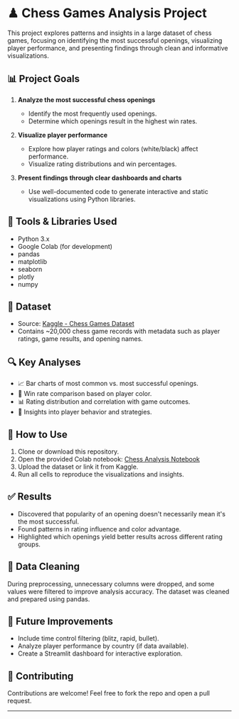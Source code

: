 # ♟ Chess Games Analysis Project

This project explores patterns and insights in a large dataset of chess games, focusing on identifying the most successful openings, visualizing player performance, and presenting findings through clean and informative visualizations.

## 📊 Project Goals

1. **Analyze the most successful chess openings**  
   - Identify the most frequently used openings.
   - Determine which openings result in the highest win rates.

2. **Visualize player performance**  
   - Explore how player ratings and colors (white/black) affect performance.
   - Visualize rating distributions and win percentages.

3. **Present findings through clear dashboards and charts**  
   - Use well-documented code to generate interactive and static visualizations using Python libraries.

## 🧰 Tools & Libraries Used

- Python 3.x
- Google Colab (for development)
- pandas
- matplotlib
- seaborn
- plotly
- numpy

## 📁 Dataset

- Source: [Kaggle - Chess Games Dataset](https://www.kaggle.com/datasets/datasnaek/chess)
- Contains ~20,000 chess game records with metadata such as player ratings, game results, and opening names.

## 🔍 Key Analyses

- 📈 Bar charts of most common vs. most successful openings.
- 🧩 Win rate comparison based on player color.
- 📊 Rating distribution and correlation with game outcomes.
- 🎯 Insights into player behavior and strategies.

## 📌 How to Use

1. Clone or download this repository.
2. Open the provided Colab notebook: [Chess Analysis Notebook](https://colab.research.google.com/drive/your_colab_link_here)  
3. Upload the dataset or link it from Kaggle.
4. Run all cells to reproduce the visualizations and insights.

## ✅ Results

- Discovered that popularity of an opening doesn't necessarily mean it's the most successful.
- Found patterns in rating influence and color advantage.
- Highlighted which openings yield better results across different rating groups.

## 🧼 Data Cleaning

During preprocessing, unnecessary columns were dropped, and some values were filtered to improve analysis accuracy. The dataset was cleaned and prepared using pandas.

## 📌 Future Improvements

- Include time control filtering (blitz, rapid, bullet).
- Analyze player performance by country (if data available).
- Create a Streamlit dashboard for interactive exploration.

## 🤝 Contributing

Contributions are welcome! Feel free to fork the repo and open a pull request.


---

